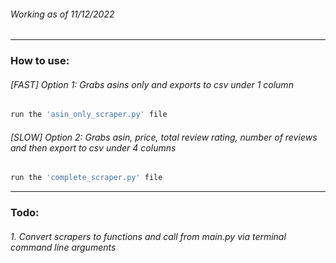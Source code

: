 ###### _Working as of 11/12/2022_

---

### How to use:

###### [FAST] Option 1: Grabs asins only and exports to csv under 1 column
```bash
run the 'asin_only_scraper.py' file
```

###### [SLOW] Option 2: Grabs asin, price, total review rating, number of reviews and then export to csv under 4 columns
```bash
run the 'complete_scraper.py' file
```

---

### Todo:

###### 1. Convert scrapers to functions and call from main.py via terminal command line arguments
